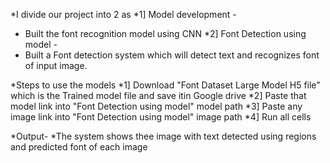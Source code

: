*I divide our project into 2 as
*1] Model development - 
 *   Built the font recognition model using CNN
*2] Font Detection using model - 
 *   Built a Font detection system which will detect text and recognizes font of input image.

*Steps to use the models
*1] Download "Font Dataset Large Model H5 file" which is the Trained model file and save itin Google drive
*2] Paste that model link into "Font Detection using model" model path
*3] Paste any image link into "Font Detection using model" image path
*4] Run all cells

*Output- 
*The system shows thee image with text detected using regions and predicted font of each image
